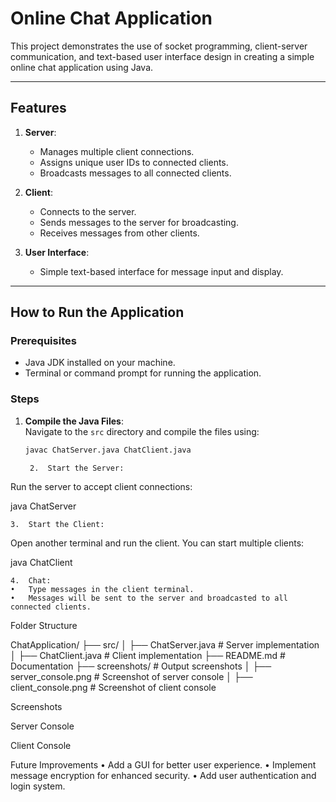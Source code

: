 # Online Chat Application  

This project demonstrates the use of socket programming, client-server communication, and text-based user interface design in creating a simple online chat application using Java.  

---

## Features  

1. **Server**:  
   - Manages multiple client connections.  
   - Assigns unique user IDs to connected clients.  
   - Broadcasts messages to all connected clients.  

2. **Client**:  
   - Connects to the server.  
   - Sends messages to the server for broadcasting.  
   - Receives messages from other clients.  

3. **User Interface**:  
   - Simple text-based interface for message input and display.  

---

## How to Run the Application  

### Prerequisites  
- Java JDK installed on your machine.  
- Terminal or command prompt for running the application.  

### Steps  

1. **Compile the Java Files**:  
   Navigate to the `src` directory and compile the files using:  
   ```bash
   javac ChatServer.java ChatClient.java

	2.	Start the Server:
Run the server to accept client connections:

java ChatServer


	3.	Start the Client:
Open another terminal and run the client. You can start multiple clients:

java ChatClient


	4.	Chat:
	•	Type messages in the client terminal.
	•	Messages will be sent to the server and broadcasted to all connected clients.

Folder Structure

ChatApplication/
├── src/
│   ├── ChatServer.java      # Server implementation
│   ├── ChatClient.java      # Client implementation
├── README.md                # Documentation
├── screenshots/             # Output screenshots
│   ├── server_console.png   # Screenshot of server console
│   ├── client_console.png   # Screenshot of client console

Screenshots

Server Console

Client Console

Future Improvements
	•	Add a GUI for better user experience.
	•	Implement message encryption for enhanced security.
	•	Add user authentication and login system.

